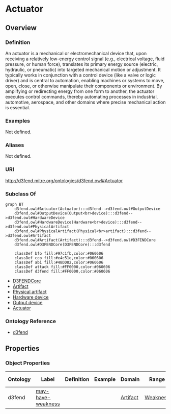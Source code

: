 # Actuator

## Overview

### Definition
An actuator is a mechanical or electromechanical device that, upon receiving a relatively low-energy control signal (e.g., electrical voltage, fluid pressure, or human force), translates its primary energy source (electric, hydraulic, or pneumatic) into targeted mechanical motion or adjustment. It typically works in conjunction with a control device (like a valve or logic driver) and is central to automation, enabling machines or systems to move, open, close, or otherwise manipulate their components or environment. By amplifying or redirecting energy from one form to another, the actuator executes control commands, thereby automating processes in industrial, automotive, aerospace, and other domains where precise mechanical action is essential.

### Examples
Not defined.

### Aliases
Not defined.

### URI
http://d3fend.mitre.org/ontologies/d3fend.owl#Actuator

### Subclass Of
```mermaid
graph BT
    d3fend.owl#Actuator(Actuator):::d3fend-->d3fend.owl#OutputDevice
    d3fend.owl#OutputDevice(Output<br>device):::d3fend-->d3fend.owl#HardwareDevice
    d3fend.owl#HardwareDevice(Hardware<br>device):::d3fend-->d3fend.owl#PhysicalArtifact
    d3fend.owl#PhysicalArtifact(Physical<br>artifact):::d3fend-->d3fend.owl#Artifact
    d3fend.owl#Artifact(Artifact):::d3fend-->d3fend.owl#D3FENDCore
    d3fend.owl#D3FENDCore(D3FENDCore):::d3fend
    
    classDef bfo fill:#97c1fb,color:#060606
    classDef cco fill:#e4c51e,color:#060606
    classDef abi fill:#48DD82,color:#060606
    classDef attack fill:#FF0000,color:#060606
    classDef d3fend fill:#FF0000,color:#060606
```

- [D3FENDCore](/docs/ontology/reference/model/D3FENDCore/D3FENDCore.md)
- [Artifact](/docs/ontology/reference/model/D3FENDCore/Artifact/Artifact.md)
- [Physical artifact](/docs/ontology/reference/model/D3FENDCore/Artifact/Physical%20artifact/Physical%20artifact.md)
- [Hardware device](/docs/ontology/reference/model/D3FENDCore/Artifact/Physical%20artifact/Hardware%20device/Hardware%20device.md)
- [Output device](/docs/ontology/reference/model/D3FENDCore/Artifact/Physical%20artifact/Hardware%20device/Output%20device/Output%20device.md)
- [Actuator](/docs/ontology/reference/model/D3FENDCore/Artifact/Physical%20artifact/Hardware%20device/Output%20device/Actuator/Actuator.md)


### Ontology Reference
- [d3fend](http://d3fend.mitre.org/ontologies/d3fend.owl#)

## Properties
### Object Properties
| Ontology | Label | Definition | Example | Domain | Range | Inverse Of |
|----------|-------|------------|---------|--------|-------|------------|
| d3fend | [may-have-weakness](http://d3fend.mitre.org/ontologies/d3fend.owl#may-have-weakness) |  |  | [Artifact](/docs/ontology/reference/model/D3FENDCore/Artifact/Artifact.md) | [Weakness](/docs/ontology/reference/model/D3FENDCore/Weakness/Weakness.md) | []() |

